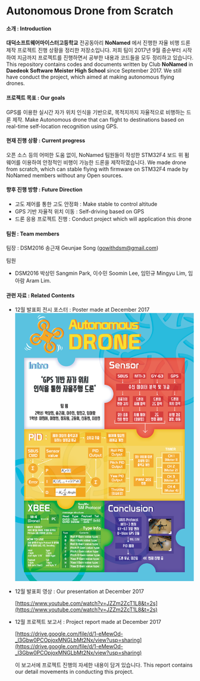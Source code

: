 # Autonomous Drone from Scratch

#### 소개 : Introduction
__대덕소프트웨어마이스터고등학교__ 전공동아리 __NoNamed__ 에서 진행한 자율 비행 드론 제작 프로젝트 진행 상황을 정리한 저장소입니다. 저희 팀이 2017년 9월 중순부터 시작하여 지금까지 프로젝트를 진행하면서 공부한 내용과 코드들을 모두 정리하고 있습니다.
This repository contains codes and documents written by Club __NoNamed__ in __Daedeok Software Meister High School__ since September 2017. We still have conduct the project, which aimed at making autonomous flying drones.

#### 프로젝트 목표 : Our goals
GPS를 이용한 실시간 자가 위치 인식을 기반으로, 목적지까지 자율적으로 비행하는 드론 제작.
Make Autonomous drone that can flight to destinations based on real-time self-location recognition using GPS.

#### 현재 진행 상황 : Current progress
오픈 소스 등의 어떠한 도움 없이, NoNamed 팀원들이 작성한 STM32F4 보드 위 펌웨어를 이용하여 안정적인 비행이 가능한 드론을 제작하였습니다.
We made drone from scratch, which can stable flying with firmware on STM32F4 made by NoNamed members without any Open sources.

#### 향후 진행 방향 : Future Direction
- 고도 제어를 통한 고도 안정화 : Make stable to control altitude
- GPS 기반 자율적 위치 이동 : Self-driving based on GPS
- 드론 응용 프로젝트 진행 : Conduct project which will application this drone

#### 팀원 : Team members

팀장 : DSM2016 송근재 Geunjae Song ([gowithdsm@gmail.com](mailto:gowithdsm@gmail.com))

팀원
- DSM2016 박상민 Sangmin Park, 이수민 Soomin Lee, 임민규 Mingyu Lim, 임아람 Aram Lim.


#### 관련 자료 : Related Contents

- 12월 발표회 전시 포스터 : Poster made at December 2017
    <img src="Drone Poster_2268x3401.png" width="500"/>
    
- 12월 발표회 영상 : Our presentation at December 2017

    [https://www.youtube.com/watch?v=JZZm2ZcT1L8&t=2s](https://www.youtube.com/watch?v=JZZm2ZcT1L8&t=2s)
    
- 12월 프로젝트 보고서 : Project report made at December 2017

    [https://drive.google.com/file/d/1-eMewOd-_l3Gbw0PCOpjoxMNGLbMt2Nx/view?usp=sharing](https://drive.google.com/file/d/1-eMewOd-_l3Gbw0PCOpjoxMNGLbMt2Nx/view?usp=sharing)
    
    이 보고서에 프로젝트 진행의 자세한 내용이 담겨 있습니다. This report contains our detail movements in conducting this project.
